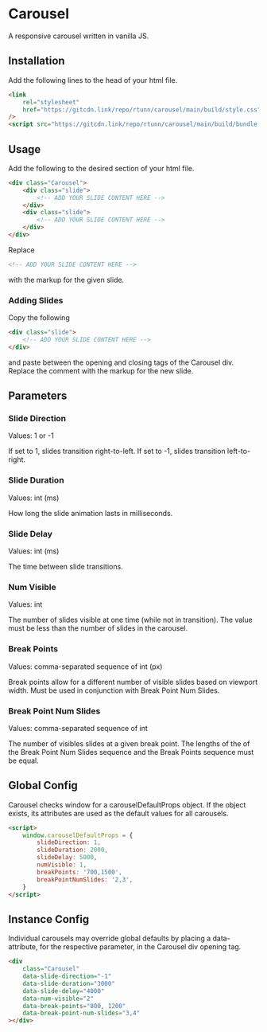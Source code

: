 # Carousel

A responsive carousel written in vanilla JS.

## Installation

Add the following lines to the head of your html file.

```html
<link
    rel="stylesheet"
    href="https://gitcdn.link/repo/rtunn/carousel/main/build/style.css"
/>
<script src="https://gitcdn.link/repo/rtunn/carousel/main/build/bundle.js"></script>
```

## Usage

Add the following to the desired section of your html file.

```html
<div class="Carousel">
    <div class="slide">
        <!-- ADD YOUR SLIDE CONTENT HERE -->
    </div>
    <div class="slide">
        <!-- ADD YOUR SLIDE CONTENT HERE -->
    </div>
</div>
```

Replace

```html
<!-- ADD YOUR SLIDE CONTENT HERE -->
```

with the markup for the given slide.

### Adding Slides

Copy the following

```html
<div class="slide">
    <!-- ADD YOUR SLIDE CONTENT HERE -->
</div>
```

and paste between the opening and closing tags of the Carousel div. Replace the comment with the markup for the new slide.

## Parameters

### Slide Direction

Values: 1 or -1

If set to 1, slides transition right-to-left.
If set to -1, slides transition left-to-right.

### Slide Duration

Values: int (ms)

How long the slide animation lasts in milliseconds.

### Slide Delay

Values: int (ms)

The time between slide transitions.

### Num Visible

Values: int

The number of slides visible at one time (while not in transition). The value must be less than the number of slides in the carousel.

### Break Points

Values: comma-separated sequence of int (px)

Break points allow for a different number of visible slides based on viewport width. Must be used in conjunction with Break Point Num Slides.

### Break Point Num Slides

Values: comma-separated sequence of int

The number of visibles slides at a given break point. The lengths of the of the Break Point Num Slides sequence and the Break Points sequence must be equal.

## Global Config

Carousel checks window for a carouselDefaultProps object. If the object exists, its attributes are used as the default values for all carousels.

```html
<script>
    window.carouselDefaultProps = {
        slideDirection: 1,
        slideDuration: 2000,
        slideDelay: 5000,
        numVisible: 1,
        breakPoints: '700,1500',
        breakPointNumSlides: '2,3',
    }
</script>
```

## Instance Config

Individual carousels may override global defaults by placing a data-attribute, for the respective parameter, in the Carousel div opening tag.

```html
<div
    class="Carousel"
    data-slide-direction="-1"
    data-slide-duration="3000"
    data-slide-delay="4000"
    data-num-visible="2"
    data-break-points="800, 1200"
    data-break-point-num-slides="3,4"
></div>
```
